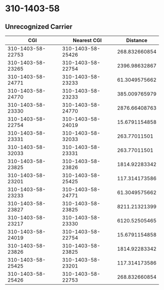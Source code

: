 # 310-1403-58
## Unrecognized Carrier


| CGI | Nearest CGI | Distance |
|-----|-------------|----------|
| 310-1403-58-22753 | 310-1403-58-25426 | 268.832660854 |
| 310-1403-58-23265 | 310-1403-58-22754 | 2396.98632867 |
| 310-1403-58-24771 | 310-1403-58-23233 | 61.3049575662 |
| 310-1403-58-24770 | 310-1403-58-23233 | 385.009765979 |
| 310-1403-58-23330 | 310-1403-58-24770 | 2876.66408763 |
| 310-1403-58-22754 | 310-1403-58-24019 | 15.6791154858 |
| 310-1403-58-23331 | 310-1403-58-32033 | 263.77011501 |
| 310-1403-58-32033 | 310-1403-58-23331 | 263.77011501 |
| 310-1403-58-23825 | 310-1403-58-23826 | 1814.92283342 |
| 310-1403-58-23201 | 310-1403-58-25425 | 117.314173586 |
| 310-1403-58-23233 | 310-1403-58-24771 | 61.3049575662 |
| 310-1403-58-23827 | 310-1403-58-23825 | 8211.21321399 |
| 310-1403-58-23217 | 310-1403-58-23330 | 6120.52505465 |
| 310-1403-58-24019 | 310-1403-58-22754 | 15.6791154858 |
| 310-1403-58-23826 | 310-1403-58-23825 | 1814.92283342 |
| 310-1403-58-25425 | 310-1403-58-23201 | 117.314173586 |
| 310-1403-58-25426 | 310-1403-58-22753 | 268.832660854 |
